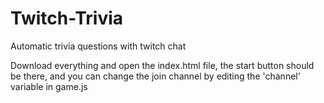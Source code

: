 # Twitch-Trivia
Automatic trivia questions with twitch chat

Download everything and open the index.html file, the start button should be there, and you can change the join channel by editing the 'channel' variable in game.js
